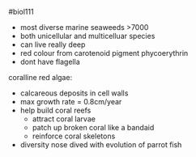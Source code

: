 #biol111 
- most diverse marine seaweeds >7000
- both unicellular and multicelluar species
- can live really deep
- red colour from carotenoid pigment phycoerythrin
- dont have flagella

coralline red algae:
- calcareous deposits in cell walls
- max growth rate = 0.8cm/year
- help build coral reefs
	- attract coral larvae
	- patch up broken coral like a bandaid
	- reinforce coral skeletons
- diversity nose dived with evolution of parrot fish